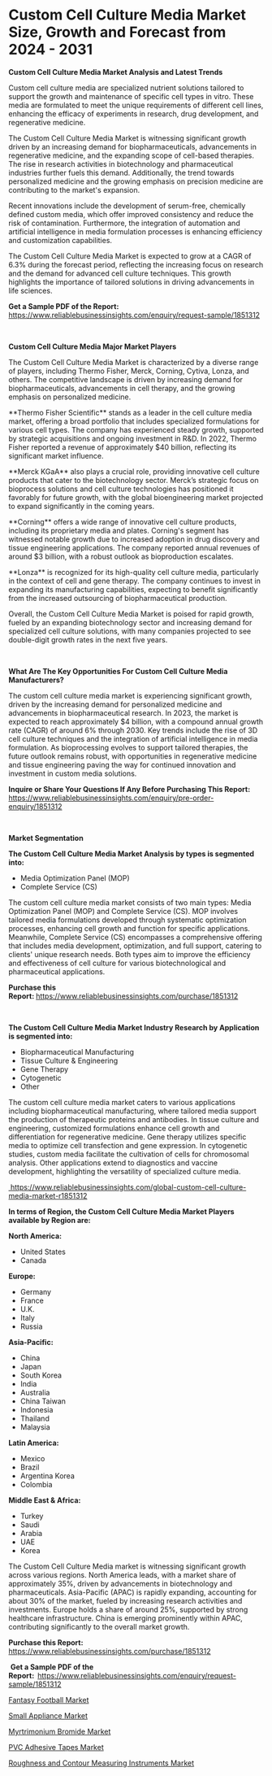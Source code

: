 <p><h1>Custom Cell Culture Media Market Size, Growth and Forecast from 2024 - 2031</h1></p><p><strong>Custom Cell Culture Media Market Analysis and Latest Trends</strong></p>
<p><p>Custom cell culture media are specialized nutrient solutions tailored to support the growth and maintenance of specific cell types in vitro. These media are formulated to meet the unique requirements of different cell lines, enhancing the efficacy of experiments in research, drug development, and regenerative medicine. </p><p>The Custom Cell Culture Media Market is witnessing significant growth driven by an increasing demand for biopharmaceuticals, advancements in regenerative medicine, and the expanding scope of cell-based therapies. The rise in research activities in biotechnology and pharmaceutical industries further fuels this demand. Additionally, the trend towards personalized medicine and the growing emphasis on precision medicine are contributing to the market's expansion.</p><p>Recent innovations include the development of serum-free, chemically defined custom media, which offer improved consistency and reduce the risk of contamination. Furthermore, the integration of automation and artificial intelligence in media formulation processes is enhancing efficiency and customization capabilities.</p><p>The Custom Cell Culture Media Market is expected to grow at a CAGR of 6.3% during the forecast period, reflecting the increasing focus on research and the demand for advanced cell culture techniques. This growth highlights the importance of tailored solutions in driving advancements in life sciences.</p></p>
<p><strong>Get a Sample PDF of the Report:&nbsp;</strong> <a href="https://www.reliablebusinessinsights.com/enquiry/request-sample/1851312?utm_campaign=102&utm_medium=2&utm_source=Github&utm_content=ia&utm_term=19112024&utm_id=custom-cell-culture-media">https://www.reliablebusinessinsights.com/enquiry/request-sample/1851312</a></p>
<p>&nbsp;</p>
<p><strong>Custom Cell Culture Media Major Market Players</strong></p>
<p><p>The Custom Cell Culture Media Market is characterized by a diverse range of players, including Thermo Fisher, Merck, Corning, Cytiva, Lonza, and others. The competitive landscape is driven by increasing demand for biopharmaceuticals, advancements in cell therapy, and the growing emphasis on personalized medicine.</p><p>**Thermo Fisher Scientific** stands as a leader in the cell culture media market, offering a broad portfolio that includes specialized formulations for various cell types. The company has experienced steady growth, supported by strategic acquisitions and ongoing investment in R&D. In 2022, Thermo Fisher reported a revenue of approximately $40 billion, reflecting its significant market influence.</p><p>**Merck KGaA** also plays a crucial role, providing innovative cell culture products that cater to the biotechnology sector. Merck’s strategic focus on bioprocess solutions and cell culture technologies has positioned it favorably for future growth, with the global bioengineering market projected to expand significantly in the coming years.</p><p>**Corning** offers a wide range of innovative cell culture products, including its proprietary media and plates. Corning's segment has witnessed notable growth due to increased adoption in drug discovery and tissue engineering applications. The company reported annual revenues of around $3 billion, with a robust outlook as bioproduction escalates.</p><p>**Lonza** is recognized for its high-quality cell culture media, particularly in the context of cell and gene therapy. The company continues to invest in expanding its manufacturing capabilities, expecting to benefit significantly from the increased outsourcing of biopharmaceutical production.</p><p>Overall, the Custom Cell Culture Media Market is poised for rapid growth, fueled by an expanding biotechnology sector and increasing demand for specialized cell culture solutions, with many companies projected to see double-digit growth rates in the next five years.</p></p>
<p>&nbsp;</p>
<p><strong>What Are The Key Opportunities For Custom Cell Culture Media Manufacturers?</strong></p>
<p><p>The custom cell culture media market is experiencing significant growth, driven by the increasing demand for personalized medicine and advancements in biopharmaceutical research. In 2023, the market is expected to reach approximately $4 billion, with a compound annual growth rate (CAGR) of around 6% through 2030. Key trends include the rise of 3D cell culture techniques and the integration of artificial intelligence in media formulation. As bioprocessing evolves to support tailored therapies, the future outlook remains robust, with opportunities in regenerative medicine and tissue engineering paving the way for continued innovation and investment in custom media solutions.</p></p>
<p><strong>Inquire or Share Your Questions If Any Before Purchasing This Report:</strong> <a href="https://www.reliablebusinessinsights.com/enquiry/pre-order-enquiry/1851312?utm_campaign=102&utm_medium=2&utm_source=Github&utm_content=ia&utm_term=19112024&utm_id=custom-cell-culture-media">https://www.reliablebusinessinsights.com/enquiry/pre-order-enquiry/1851312</a></p>
<p>&nbsp;</p>
<p><strong>Market Segmentation</strong></p>
<p><strong>The Custom Cell Culture Media Market Analysis by types is segmented into:</strong></p>
<p><ul><li>Media Optimization Panel (MOP)</li><li>Complete Service (CS)</li></ul></p>
<p><p>The custom cell culture media market consists of two main types: Media Optimization Panel (MOP) and Complete Service (CS). MOP involves tailored media formulations developed through systematic optimization processes, enhancing cell growth and function for specific applications. Meanwhile, Complete Service (CS) encompasses a comprehensive offering that includes media development, optimization, and full support, catering to clients' unique research needs. Both types aim to improve the efficiency and effectiveness of cell culture for various biotechnological and pharmaceutical applications.</p></p>
<p><strong>Purchase this Report:&nbsp;</strong><a href="https://www.reliablebusinessinsights.com/purchase/1851312?utm_campaign=102&utm_medium=2&utm_source=Github&utm_content=ia&utm_term=19112024&utm_id=custom-cell-culture-media">https://www.reliablebusinessinsights.com/purchase/1851312</a></p>
<p>&nbsp;</p>
<p><strong>The Custom Cell Culture Media Market Industry Research by Application is segmented into:</strong></p>
<p><ul><li>Biopharmaceutical Manufacturing</li><li>Tissue Culture & Engineering</li><li>Gene Therapy</li><li>Cytogenetic</li><li>Other</li></ul></p>
<p><p>The custom cell culture media market caters to various applications including biopharmaceutical manufacturing, where tailored media support the production of therapeutic proteins and antibodies. In tissue culture and engineering, customized formulations enhance cell growth and differentiation for regenerative medicine. Gene therapy utilizes specific media to optimize cell transfection and gene expression. In cytogenetic studies, custom media facilitate the cultivation of cells for chromosomal analysis. Other applications extend to diagnostics and vaccine development, highlighting the versatility of specialized culture media.</p></p>
<p><a href="https://www.reliablebusinessinsights.com/global-custom-cell-culture-media-market-r1851312?utm_campaign=102&utm_medium=2&utm_source=Github&utm_content=ia&utm_term=19112024&utm_id=custom-cell-culture-media">&nbsp;https://www.reliablebusinessinsights.com/global-custom-cell-culture-media-market-r1851312</a></p>
<p><strong>In terms of Region, the Custom Cell Culture Media Market Players available by Region are:</strong></p>
<p>
    <p> <strong> North America: </strong>
        <ul>
            <li>United States</li>
            <li>Canada</li>
        </ul>
        </p> 
    <p> <strong> Europe: </strong>
        <ul>
            <li>Germany</li>
            <li>France</li>
            <li>U.K.</li>
            <li>Italy</li>
            <li>Russia</li>
        </ul>
        </p> 
    <p> <strong> Asia-Pacific: </strong>
        <ul>
            <li>China</li>
            <li>Japan</li>
            <li>South Korea</li>
            <li>India</li>
            <li>Australia</li>
            <li>China Taiwan</li>
            <li>Indonesia</li>
            <li>Thailand</li>
            <li>Malaysia</li>
        </ul>
        </p> 
    <p> <strong> Latin America: </strong>
        <ul>
            <li>Mexico</li>
            <li>Brazil</li>
            <li>Argentina Korea</li>
            <li>Colombia</li>
        </ul>
        </p> 
    <p> <strong> Middle East & Africa: </strong>
        <ul>
            <li>Turkey</li>
            <li>Saudi</li>
            <li>Arabia</li>
            <li>UAE</li>
            <li>Korea</li>
        </ul>
    </p>
    </p>
<p><p>The Custom Cell Culture Media market is witnessing significant growth across various regions. North America leads, with a market share of approximately 35%, driven by advancements in biotechnology and pharmaceuticals. Asia-Pacific (APAC) is rapidly expanding, accounting for about 30% of the market, fueled by increasing research activities and investments. Europe holds a share of around 25%, supported by strong healthcare infrastructure. China is emerging prominently within APAC, contributing significantly to the overall market growth.</p></p>
<p><strong>Purchase this Report: </strong><a href="https://www.reliablebusinessinsights.com/purchase/1851312?utm_campaign=102&utm_medium=2&utm_source=Github&utm_content=ia&utm_term=19112024&utm_id=custom-cell-culture-media">https://www.reliablebusinessinsights.com/purchase/1851312</a></p>
<p>&nbsp;<strong>Get a Sample PDF of the Report:&nbsp;&nbsp;</strong><a href="https://www.reliablebusinessinsights.com/enquiry/request-sample/1851312?utm_campaign=102&utm_medium=2&utm_source=Github&utm_content=ia&utm_term=19112024&utm_id=custom-cell-culture-media">https://www.reliablebusinessinsights.com/enquiry/request-sample/1851312</a></p>
<p><strong></strong></p>
<p><p><a href="https://issuu.com/reportprime-2/docs/fantasy-football-market-size-2030.p_a6bec93dc24b8b?utm_campaign=102&utm_medium=2&utm_source=Github&utm_content=ia&utm_term=19112024&utm_id=custom-cell-culture-media">Fantasy Football Market</a></p><p><a href="https://issuu.com/reportprime-2/docs/small-appliance-market-size-2030.pp_9e3b8cd0511d49?utm_campaign=102&utm_medium=2&utm_source=Github&utm_content=ia&utm_term=19112024&utm_id=custom-cell-culture-media">Small Appliance Market</a></p><p><a href="https://www.linkedin.com/pulse/myrtrimonium-bromide-industry-analysis-report-market-size-mfwje?utm_campaign=102&utm_medium=2&utm_source=Github&utm_content=ia&utm_term=19112024&utm_id=custom-cell-culture-media">Myrtrimonium Bromide Market</a></p><p><a href="https://www.linkedin.com/pulse/pvc-adhesive-tapes-market-global-insights-regional-jcuae?utm_campaign=102&utm_medium=2&utm_source=Github&utm_content=ia&utm_term=19112024&utm_id=custom-cell-culture-media">PVC Adhesive Tapes Market</a></p><p><a href="https://github.com/NargisHussain75/Market-Research-Report-List-1/blob/main/roughness-and-contour-measuring-instruments-market.md?utm_campaign=102&utm_medium=2&utm_source=Github&utm_content=ia&utm_term=19112024&utm_id=custom-cell-culture-media">Roughness and Contour Measuring Instruments Market</a></p></p>